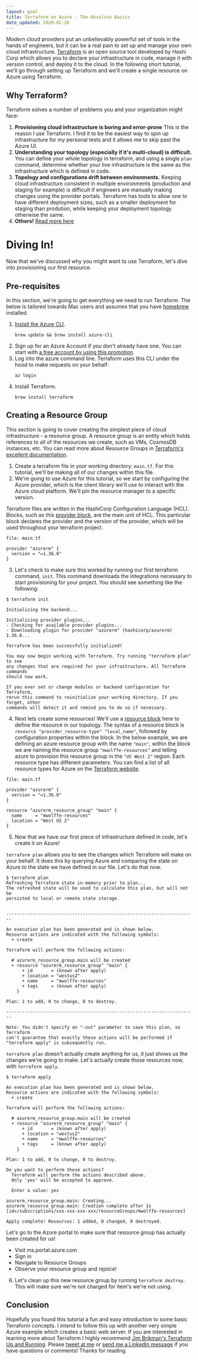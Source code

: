 ```yaml
---
layout: goal
title: Terraform on Azure - The Absolute Basics
date_updated: 2020-02-26
---
```


Modern cloud providers put an unbelievably powerful set of tools in the hands of engineers, but it can be a real pain to set up and manage your own cloud infrastructure. [Terraform](http://terraform.io) is an open source tool developed by Hashi Corp which allows you to declare your infrastructure in code, manage it with version control, and deploy it to the cloud. In the following short tutorial, we'll go through setting up Terraform and we'll create a single resource on Azure using Terraform.

## Why Terraform?
Terraform solves a number of problems you and your organization might face:
1. **Provisioning cloud infrastructure is boring and error-prone**
   This is the reason I use Terraform. I find it to be the easiest way to spin up infrastructure for my personal tests and it allows me to skip past the Azure UI.
2. **Understanding your topology (especially if it's multi-cloud) is difficult.**
   You can define your whole topology in terraform, and using a single `plan` command, determine whether your live infrastructure is the same as the infrastructure which is defined in code.
3. **Topology and configurations drift between environments.**
   Keeping cloud infrastructure consistent in multiple environments (production and staging for example) is difficult if engineers are manually making changes using the provider portals. Terraform has tools to allow one to have different deployment sizes, such as a smaller deployment for staging than prodution, while keeping your deployment topology otherwise the same.
4. **Others!** [Read more here](https://www.terraform.io/intro/index.html)

# Diving In!
Now that we've discussed why you might want to use Terraform, let's dive into provisioning our first resource.

## Pre-requisites
In this section, we're going to get everything we need to run Terraform. The below is tailored towards Mac users and assumes that you have [homebrew](https://brew.sh/) installed.

1. [Install the Azure CLI](https://docs.microsoft.com/en-us/cli/azure/install-azure-cli?view=azure-cli-latest).
    ```
    brew update && brew install azure-cli
    ```
2. Sign up for an Azure Account if you don't already have one. You can start with [a free account by using this promotion](https://azure.microsoft.com/en-us/free/).
3. Log into the azure command line. Terraform uses this CLI under the hood to make requests on your behalf:
    ```
    az login
    ```
4. Install Terraform.
    ```
    brew install terraform
    ```

## Creating a Resource Group

This section is going to cover creating the simplest piece of cloud infrastructure - a resource group. A resource group is an entity which holds references to all of the resources we create, such as VMs, CosmosDB instances, etc. You can read more about Resource Groups in [Terraform's excellent documentation](https://www.terraform.io/docs/providers/azurerm/r/resource_group.html).

1. Create a terraform file in your working directory: `main.tf`. For this tutorial, we'll be making all of our changes within this file.
2. We're going to use Azure for this tutorial, so we start by configuring the Azure provider, which is the client library we'll use to interact with the Azure cloud platform. We'll pin the resource manager to a specific version.

Terraform files are written in the HashiCorp Configuration Language (HCL). Blocks, such as this [provider block](https://www.terraform.io/docs/configuration/providers.html), are the main unit of HCL. This particular block declares the provider and the version of the provider, which will be used throughout your terraform project.
```
file: main.tf

provider "azurerm" {
  version = "=1.36.0"
}
```
3. Let's check to make sure this worked by running our first terraform command, `init`. This command downloads the integrations necessary to start provisioning for your project. You should see something like the following:

```
$ terraform init

Initializing the backend...

Initializing provider plugins...
- Checking for available provider plugins...
- Downloading plugin for provider "azurerm" (hashicorp/azurerm) 1.36.0...

Terraform has been successfully initialized!

You may now begin working with Terraform. Try running "terraform plan" to see
any changes that are required for your infrastructure. All Terraform commands
should now work.

If you ever set or change modules or backend configuration for Terraform,
rerun this command to reinitialize your working directory. If you forget, other
commands will detect it and remind you to do so if necessary.
```
4. Next lets create some resources! We'll use a [resource block](https://www.terraform.io/docs/configuration/resources.html) here to define the resource in our topology. The syntax of a resource block is `resource "provider_resource-type" "local_name"`, followed by configuration properties within the block. In the below example, we are defining an azure resource group with the name `"main"`, within the block we are naming the resource group `"mwolffe-resources"` and telling azure to provision this resource group in the `"US West 2"` region. Each resource type has different parameters. You can find a list of all resource types for Azure on the [Terraform website](https://www.terraform.io/docs/providers/azurerm/index.html).

```
file: main.tf

provider "azurerm" {
  version = "=1.36.0"
}

resource "azurerm_resource_group" "main" {
  name     = "mwolffe-resources"
  location = "West US 2"
}
```
5. Now that we have our first piece of infrastructure defined in code, let's create it on Azure!

`terraform plan` allows you to see the changes which Terraform will make on your behalf. It does this by querying Azure and comparing the state on Azure to the state we have defined in our file. Let's do that now.
```
$ terraform plan
Refreshing Terraform state in-memory prior to plan...
The refreshed state will be used to calculate this plan, but will not be
persisted to local or remote state storage.


------------------------------------------------------------------------

An execution plan has been generated and is shown below.
Resource actions are indicated with the following symbols:
  + create

Terraform will perform the following actions:

  # azurerm_resource_group.main will be created
  + resource "azurerm_resource_group" "main" {
      + id       = (known after apply)
      + location = "westus2"
      + name     = "mwolffe-resources"
      + tags     = (known after apply)
    }

Plan: 1 to add, 0 to change, 0 to destroy.

------------------------------------------------------------------------

Note: You didn't specify an "-out" parameter to save this plan, so Terraform
can't guarantee that exactly these actions will be performed if
"terraform apply" is subsequently run.
```

`terraform plan` doesn't actually create anything for us, it just shows us the changes we're going to make. Let's actually create those resources now, with `terraform apply`.

```
$ terraform apply

An execution plan has been generated and is shown below.
Resource actions are indicated with the following symbols:
  + create

Terraform will perform the following actions:

  # azurerm_resource_group.main will be created
  + resource "azurerm_resource_group" "main" {
      + id       = (known after apply)
      + location = "westus2"
      + name     = "mwolffe-resources"
      + tags     = (known after apply)
    }

Plan: 1 to add, 0 to change, 0 to destroy.

Do you want to perform these actions?
  Terraform will perform the actions described above.
  Only 'yes' will be accepted to approve.

  Enter a value: yes

azurerm_resource_group.main: Creating...
azurerm_resource_group.main: Creation complete after 1s [id=/subscriptions/xxx-xxx-xxx-xxx/resourceGroups/mwolffe-resources]

Apply complete! Resources: 1 added, 0 changed, 0 destroyed.
```

Let's go to the Azure portal to make sure that resource group has actually been created for us!

- Visit ms.portal.azure.com
- Sign in
- Navigate to Resource Groups
- Observe your resource group and rejoice!

6. Let's clean up this new resource group by running `terraform destroy`. This will make sure we're not charged for item's we're not using.

## Conclusion
Hopefully you found this tutorial a fun and easy introduction to some basic Terraform concepts. I intend to follow this up with another very simple Azure example which creates a basic web server. If you are interested in learning more about Terraform I highly recommend [Jim Brikman's Terraform Up and Running](https://www.terraformupandrunning.com/). Please [tweet at me](https://twitter.com/MaxWolffe) or [send me a LinkedIn message](https://www.linkedin.com/in/maxwolffe/) if you have questions or comments! Thanks for reading.
